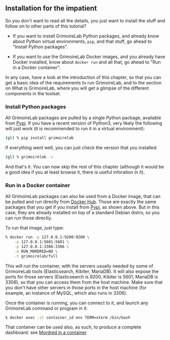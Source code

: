## Installation for the impatient

So you don't want to read all the details,
you just want to install the stuff and follow on
to other parts of this tutorial?

* If you want to install GrimoireLab Python packages,
and already know about Python virtual environments, `pip`,
and that stuff, go ahead to "Install Python packages".

* If you want to use the GrimoireLab Docker images,
and you already have Docker installed, know about
`docker run` and all that, go ahead to "Run in a Docker container".

In any case, have a look at the introduction of this chapter,
so that you can get a basic idea of the requirements to run GrimoireLab,
and to the section on What is GrimoireLab, where you will get
a glimpse of the different components in the toolset.

### Install Python packages

All GrimoireLab packages are pulled by a single Python package,
available from [Pypi](https://pypi.org). If you have a recent version
of Python3, very likely the following will just work
(it is recommended to run it in a virtual environment):

```bash
(gl) % pip install grimoirelab
```

If everything went well, you can just check the version that you installed:

```bash
(gl) % grimoirelab -v
```

And that's it. You can now skip the rest of this chapter
(although it would be a good idea if you at least browse it,
there is useful inforation in it).

### Run in a Docker container

All GrimoireLab packages can also be used from a Docker image, 
that can be pulled and run directly from [Docker Hub](https://hub.docker.com).
Those are exactly the same packages that you get if you install
from [Pypi](https://pypi.org), as shown above.
But in this case, they are already installed on top of a
standard Debian distro, so you can run those directly.

To run that image, just type:

```bash
% docker run -p 127.0.0.1:9200:9200 \
    -p 127.0.0.1:5601:5601 \
    -p 127.0.0.1:3306:3306 \
    -e RUN_MORDRED=NO \
    -t grimoirelab/full
```

This will run the container, with the servers usually needed by
some of GrimoireLab tools (Elasticsearch, Kibiter, MariaDB).
It will also expose the ports for those servers
(Elasticsearch is 9200, Kibiter is 5601, MariaDB is 3306),
so that you can access them from the host machine.
Make sure that you don't have other servers in those ports
in the host machine (for example, an instance of MySQL, which
also runs in 3306).

Once the container is running, you can connect to it,
and launch any GrimoireLab command or program in it:

```bash
$ docker exec -it container_id env TERM=xterm /bin/bash
```

That container can be used also, as such,
to produce a complete dashboard: see
[Mordred in a container](/mordred/mordred-in-a-container)